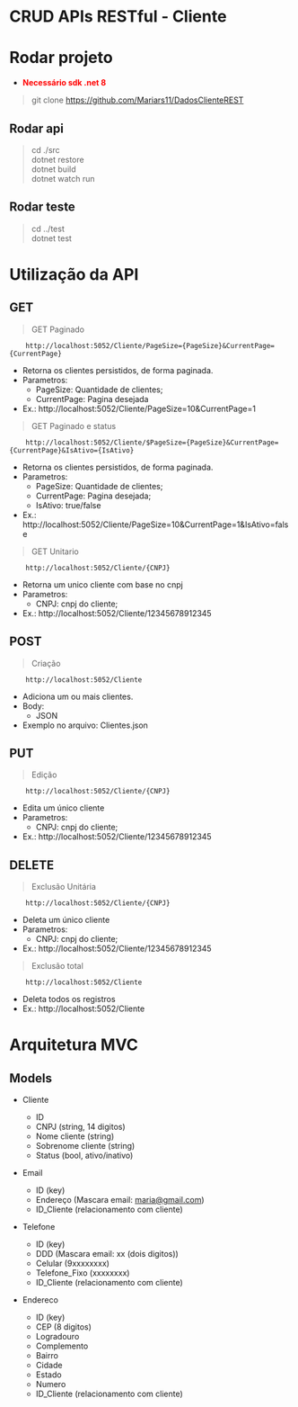 # CRUD APIs RESTful - Cliente

# Rodar projeto
- <b style="color:red">Necessário sdk .net 8 </b> <br>
> git clone https://github.com/Mariars11/DadosClienteREST <br>
## Rodar api
> cd ./src <br>
> dotnet restore <br>
> dotnet build <br>
> dotnet watch run <br>
## Rodar teste
> cd ../test <br>
> dotnet test <br>

# Utilização da API

## GET

> GET Paginado
```
    http://localhost:5052/Cliente/PageSize={PageSize}&CurrentPage={CurrentPage}
```
- Retorna os clientes persistidos, de forma paginada.
- Parametros:
    - PageSize: Quantidade de clientes;
    - CurrentPage: Pagina desejada
- Ex.: http://localhost:5052/Cliente/PageSize=10&CurrentPage=1

> GET Paginado e status
```
    http://localhost:5052/Cliente/$PageSize={PageSize}&CurrentPage={CurrentPage}&IsAtivo={IsAtivo}
```
- Retorna os clientes persistidos, de forma paginada.
- Parametros:
    - PageSize: Quantidade de clientes;
    - CurrentPage: Pagina desejada;
    - IsAtivo: true/false
- Ex.: http://localhost:5052/Cliente/PageSize=10&CurrentPage=1&IsAtivo=false

> GET Unitario
```
    http://localhost:5052/Cliente/{CNPJ}
```
- Retorna um unico cliente com base no cnpj
- Parametros:
    - CNPJ: cnpj do cliente;
- Ex.: http://localhost:5052/Cliente/12345678912345

## POST
> Criação
```
    http://localhost:5052/Cliente
```
- Adiciona um ou mais clientes.
- Body:
    - JSON
- Exemplo no arquivo: Clientes.json

## PUT
> Edição
```
    http://localhost:5052/Cliente/{CNPJ}
```
- Edita um único cliente
- Parametros:
    - CNPJ: cnpj do cliente;
- Ex.: http://localhost:5052/Cliente/12345678912345

## DELETE
> Exclusão Unitária
```
    http://localhost:5052/Cliente/{CNPJ}
```
- Deleta um único cliente
- Parametros:
    - CNPJ: cnpj do cliente;
- Ex.: http://localhost:5052/Cliente/12345678912345
> Exclusão total
```
    http://localhost:5052/Cliente
```
- Deleta todos os registros
- Ex.: http://localhost:5052/Cliente

# Arquitetura MVC
## Models
- Cliente
    - ID
    - CNPJ (string, 14 digitos)
    - Nome cliente (string)
    - Sobrenome cliente (string)
    - Status (bool, ativo/inativo)

- Email
    - ID (key)
    - Endereço (Mascara email: maria@gmail.com)
    - ID_Cliente (relacionamento com cliente)

- Telefone
    - ID (key)
    - DDD (Mascara email: xx (dois digitos))
    - Celular (9xxxxxxxx)
    - Telefone_Fixo (xxxxxxxx)
    - ID_Cliente (relacionamento com cliente)

- Endereco
    - ID (key)
    - CEP (8 digitos)
    - Logradouro 
    - Complemento
    - Bairro
    - Cidade
    - Estado
    - Numero
    - ID_Cliente (relacionamento com cliente)



